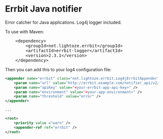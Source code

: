 Errbit Java notifier
===========

Error catcher for Java applications. Log4j logger included.

To use with Maven:
<pre>
    &lt;dependency&gt;
        &lt;groupId&gt;net.lightoze.errbit&lt;/groupId&gt;
        &lt;artifactId&gt;errbit-logger&lt;/artifactId&gt;
        &lt;version&gt;2.3.1&lt;/version&gt;
    &lt;/dependency&gt;
</pre>

Then you can add this to your log4 configuration file:

```xml
<appender name="errbit" class="net.lightoze.errbit.Log4jErrbitAppender">
    <param name="url" value="http://errbit.example.com/notifier_api/v2/notices" />
    <param name="apiKey" value="<your-errbit-app-api-key>" />
    <param name="environment" value="<your-app-environment>" />
    <param name="threshold" value="error" />
</appender>

...

<root>
    <priority value ="warn" />
    <appender-ref ref="errbit" />
</root>
```
